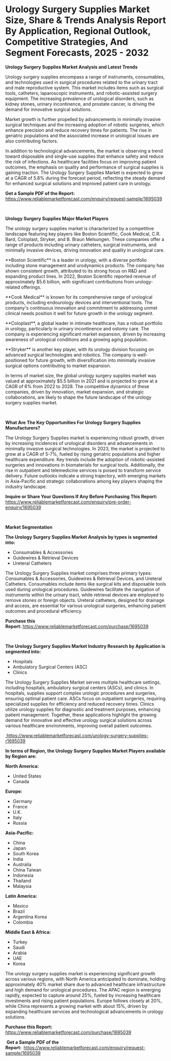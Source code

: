 <p><h1>Urology Surgery Supplies Market Size, Share & Trends Analysis Report By Application, Regional Outlook, Competitive Strategies, And Segment Forecasts, 2025 - 2032</h1></p><p><strong>Urology Surgery Supplies Market Analysis and Latest Trends</strong></p>
<p><p>Urology surgery supplies encompass a range of instruments, consumables, and technologies used in surgical procedures related to the urinary tract and male reproductive system. This market includes items such as surgical tools, catheters, laparoscopic instruments, and robotic-assisted surgery equipment. The increasing prevalence of urological disorders, such as kidney stones, urinary incontinence, and prostate cancer, is driving the demand for innovative surgical solutions.</p><p>Market growth is further propelled by advancements in minimally invasive surgical techniques and the increasing adoption of robotic surgeries, which enhance precision and reduce recovery times for patients. The rise in geriatric populations and the associated increase in urological issues are also contributing factors.</p><p>In addition to technological advancements, the market is observing a trend toward disposable and single-use supplies that enhance safety and reduce the risk of infections. As healthcare facilities focus on improving patient outcomes, the emphasis on quality and performance of surgical supplies is gaining traction. The Urology Surgery Supplies Market is expected to grow at a CAGR of 5.8% during the forecast period, reflecting the steady demand for enhanced surgical solutions and improved patient care in urology.</p></p>
<p><strong>Get a Sample PDF of the Report:&nbsp;</strong> <a href="https://www.reliablemarketforecast.com/enquiry/request-sample/1695039?utm_campaign=2452&utm_medium=2&utm_source=Github&utm_content=ia&utm_term=13042025&utm_id=urology-surgery-supplies">https://www.reliablemarketforecast.com/enquiry/request-sample/1695039</a></p>
<p>&nbsp;</p>
<p><strong>Urology Surgery Supplies Major Market Players</strong></p>
<p><p>The urology surgery supplies market is characterized by a competitive landscape featuring key players like Boston Scientific, Cook Medical, C.R. Bard, Coloplast, Stryker, and B. Braun Melsungen. These companies offer a range of products including urinary catheters, surgical instruments, and minimally invasive devices, driving innovation and quality in urological care.</p><p>**Boston Scientific** is a leader in urology, with a diverse portfolio including stone management and urodynamics products. The company has shown consistent growth, attributed to its strong focus on R&D and expanding product lines. In 2022, Boston Scientific reported revenue of approximately $5.6 billion, with significant contributions from urology-related offerings.</p><p>**Cook Medical** is known for its comprehensive range of urological products, including endourology devices and interventional tools. The company's continuous innovation and commitment to addressing unmet clinical needs position it well for future growth in the urology segment.</p><p>**Coloplast**, a global leader in intimate healthcare, has a robust portfolio in urology, particularly in urinary incontinence and ostomy care. The company is experiencing significant market expansion, driven by increasing awareness of urological conditions and a growing aging population.</p><p>**Stryker** is another key player, with its urology division focusing on advanced surgical technologies and robotics. The company is well-positioned for future growth, with diversification into minimally invasive surgical options contributing to market expansion.</p><p>In terms of market size, the global urology surgery supplies market was valued at approximately $5.5 billion in 2021 and is projected to grow at a CAGR of 6% from 2022 to 2028. The competitive dynamics of these companies, driven by innovation, market expansion, and strategic collaborations, are likely to shape the future landscape of the urology surgery supplies market.</p></p>
<p>&nbsp;</p>
<p><strong>What Are The Key Opportunities For Urology Surgery Supplies Manufacturers?</strong></p>
<p><p>The Urology Surgery Supplies market is experiencing robust growth, driven by increasing incidences of urological disorders and advancements in minimally invasive surgical technologies. In 2023, the market is projected to grow at a CAGR of 5-7%, fueled by rising geriatric populations and higher healthcare expenditure. Key trends include the adoption of robotic-assisted surgeries and innovations in biomaterials for surgical tools. Additionally, the rise in outpatient and telemedicine services is poised to transform service delivery. Future outlooks indicate a strong trajectory, with emerging markets in Asia-Pacific and strategic collaborations among key players shaping the industry landscape.</p></p>
<p><strong>Inquire or Share Your Questions If Any Before Purchasing This Report:</strong> <a href="https://www.reliablemarketforecast.com/enquiry/pre-order-enquiry/1695039?utm_campaign=2452&utm_medium=2&utm_source=Github&utm_content=ia&utm_term=13042025&utm_id=urology-surgery-supplies">https://www.reliablemarketforecast.com/enquiry/pre-order-enquiry/1695039</a></p>
<p>&nbsp;</p>
<p><strong>Market Segmentation</strong></p>
<p><strong>The Urology Surgery Supplies Market Analysis by types is segmented into:</strong></p>
<p><ul><li>Consumables & Accessories</li><li>Guidewires & Retrieval Devices</li><li>Ureteral Catheters</li></ul></p>
<p><p>The Urology Surgery Supplies market comprises three primary types: Consumables & Accessories, Guidewires & Retrieval Devices, and Ureteral Catheters. Consumables include items like surgical kits and disposable tools used during urological procedures. Guidewires facilitate the navigation of instruments within the urinary tract, while retrieval devices are employed to remove stones or foreign objects. Ureteral catheters, designed for drainage and access, are essential for various urological surgeries, enhancing patient outcomes and procedural efficiency.</p></p>
<p><strong>Purchase this Report:&nbsp;</strong><a href="https://www.reliablemarketforecast.com/purchase/1695039?utm_campaign=2452&utm_medium=2&utm_source=Github&utm_content=ia&utm_term=13042025&utm_id=urology-surgery-supplies">https://www.reliablemarketforecast.com/purchase/1695039</a></p>
<p>&nbsp;</p>
<p><strong>The Urology Surgery Supplies Market Industry Research by Application is segmented into:</strong></p>
<p><ul><li>Hospitals</li><li>Ambulatory Surgical Centers (ASC)</li><li>Clinics</li></ul></p>
<p><p>The Urology Surgery Supplies Market serves multiple healthcare settings, including hospitals, ambulatory surgical centers (ASCs), and clinics. In hospitals, supplies support complex urologic procedures and surgeries, ensuring optimal patient care. ASCs focus on outpatient surgeries, requiring specialized supplies for efficiency and reduced recovery times. Clinics utilize urology supplies for diagnostic and treatment purposes, enhancing patient management. Together, these applications highlight the growing demand for innovative and effective urology surgical solutions across various healthcare environments, improving overall patient outcomes.</p></p>
<p><a href="https://www.reliablemarketforecast.com/urology-surgery-supplies-r1695039?utm_campaign=2452&utm_medium=2&utm_source=Github&utm_content=ia&utm_term=13042025&utm_id=urology-surgery-supplies">&nbsp;https://www.reliablemarketforecast.com/urology-surgery-supplies-r1695039</a></p>
<p><strong>In terms of Region, the Urology Surgery Supplies Market Players available by Region are:</strong></p>
<p>
    <p> <strong> North America: </strong>
        <ul>
            <li>United States</li>
            <li>Canada</li>
        </ul>
        </p> 
    <p> <strong> Europe: </strong>
        <ul>
            <li>Germany</li>
            <li>France</li>
            <li>U.K.</li>
            <li>Italy</li>
            <li>Russia</li>
        </ul>
        </p> 
    <p> <strong> Asia-Pacific: </strong>
        <ul>
            <li>China</li>
            <li>Japan</li>
            <li>South Korea</li>
            <li>India</li>
            <li>Australia</li>
            <li>China Taiwan</li>
            <li>Indonesia</li>
            <li>Thailand</li>
            <li>Malaysia</li>
        </ul>
        </p> 
    <p> <strong> Latin America: </strong>
        <ul>
            <li>Mexico</li>
            <li>Brazil</li>
            <li>Argentina Korea</li>
            <li>Colombia</li>
        </ul>
        </p> 
    <p> <strong> Middle East & Africa: </strong>
        <ul>
            <li>Turkey</li>
            <li>Saudi</li>
            <li>Arabia</li>
            <li>UAE</li>
            <li>Korea</li>
        </ul>
    </p>
    </p>
<p><p>The urology surgery supplies market is experiencing significant growth across various regions, with North America anticipated to dominate, holding approximately 40% market share due to advanced healthcare infrastructure and high demand for urological procedures. The APAC region is emerging rapidly, expected to capture around 25%, fueled by increasing healthcare investments and rising patient populations. Europe follows closely at 20%, while China represents a growing market with about 15%, driven by expanding healthcare services and technological advancements in urology solutions.</p></p>
<p><strong>Purchase this Report: </strong><a href="https://www.reliablemarketforecast.com/purchase/1695039?utm_campaign=2452&utm_medium=2&utm_source=Github&utm_content=ia&utm_term=13042025&utm_id=urology-surgery-supplies">https://www.reliablemarketforecast.com/purchase/1695039</a></p>
<p>&nbsp;<strong>Get a Sample PDF of the Report:&nbsp;&nbsp;</strong><a href="https://www.reliablemarketforecast.com/enquiry/request-sample/1695039?utm_campaign=2452&utm_medium=2&utm_source=Github&utm_content=ia&utm_term=13042025&utm_id=urology-surgery-supplies">https://www.reliablemarketforecast.com/enquiry/request-sample/1695039</a></p>
<p><strong></strong></p>
<p><p></p><p></p><p></p></p>